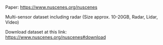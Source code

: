 Paper: https://www.nuscenes.org/nuscenes

Multi-sensor dataset including radar (Size approx. 10-20GB, Radar, Lidar, Video)

Download dataset at this link: https://www.nuscenes.org/nuscenes#download
